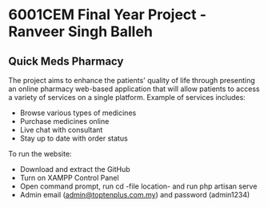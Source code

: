 # 6001CEM Final Year Project - Ranveer Singh Balleh
## Quick Meds Pharmacy

The project aims to enhance the patients' quality of life through presenting an online pharmacy web-based application that will allow patients to access a variety of services on a single platform. 
Example of services includes:
- Browse various types of medicines
- Purchase medicines online
- Live chat with consultant
- Stay up to date with order status

To run the website:
- Download and extract the GitHub
- Turn on XAMPP Control Panel
- Open command prompt, run cd -file location- and run php artisan serve
- Admin email (admin@toptenplus.com.my) and password (admin1234)
